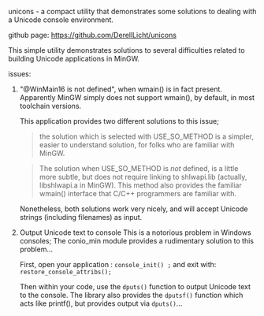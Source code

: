 unicons - a compact utility that demonstrates some solutions to dealing with 
          a Unicode console environment.

github page: https://github.com/DerellLicht/unicons

This simple utility demonstrates solutions to several difficulties related to
building Unicode applications in MinGW.

issues:

1. "@WinMain16 is not defined", when wmain() is in fact present.
   Apparently MinGW simply does not support wmain(), by default, in most toolchain versions.
   
   This application provides two different solutions to this issue; 
   > the solution which is selected with USE_SO_METHOD is a simpler, easier to understand 
     solution, for folks who are familiar with MinGW.
     
   > The solution when USE_SO_METHOD is *not* defined, is a little more subtle,
     but does not require linking to shlwapi.lib (actually, libshlwapi.a in MinGW).
     This method also provides the familiar wmain() interface that C/C++ programmers 
     are familiar with.
     
   Nonetheless, both solutions work very nicely, and will accept Unicode strings
   (including filenames) as input.
   
2. Output Unicode text to console
   This is a notorious problem in Windows consoles; 
   The conio_min module provides a rudimentary solution to this problem...
   
   First, open your application :
   `console_init() ;`
   and exit with:
   `restore_console_attribs();`
   
   Then within your code, use the `dputs()` function to output Unicode text to the console.
   The library also provides the `dputsf()` function which acts like printf(), but 
   provides output via `dputs()`...
   
   